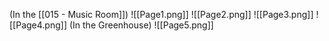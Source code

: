 (In the [[015 - Music Room]])
![[Page1.png]]
![[Page2.png]]
![[Page3.png]]
![[Page4.png]]
(In the Greenhouse)
![[Page5.png]]